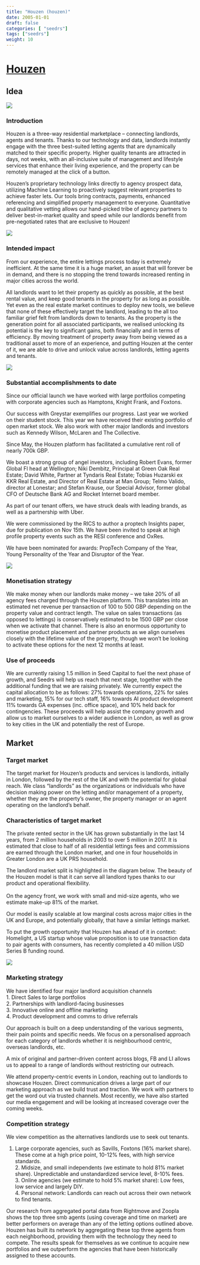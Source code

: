 ```yaml
---
title: "Houzen (houzen)"
date: 2005-01-01
draft: false
categories: [ "seedrs"]
tags: ["seedrs"]
weight: 10
---
```


# [Houzen](https://www.seedrs.com/houzen)

## Idea

![](/img/seedrs/uploads/startup/section_image/image/13074/jemkq77c21kng372nrkpkm9wbcg41yo/Image_1_copy.jpg?rect=186%2C146%2C2132%2C1510&w=600&fit=clip&s=4979a760e63ae1cca2efcce9728c3977)

### Introduction

Houzen is a three-way residential marketplace – connecting landlords, agents and tenants. Thanks to our technology and data, landlords instantly engage with the three best-suited letting agents that are dynamically matched to their specific property. Higher quality tenants are attracted in days, not weeks, with an all-inclusive suite of management and lifestyle services that enhance their living experience, and the property can be remotely managed at the click of a button.

Houzen’s proprietary technology links directly to agency prospect data, utilizing Machine Learning to proactively suggest relevant properties to achieve faster lets. Our tools bring contracts, payments, enhanced referencing and simplified property management to everyone. Quantitative and qualitative vetting allows our hand-picked tribe of agency partners to deliver best-in-market quality and speed while our landlords benefit from pre-negotiated rates that are exclusive to Houzen!

![](/img/seedrs/uploads/startup/section_image/image/13112/47rjzupnk5fgjhxnx7wiwu88gb8s89o/Image_2.PNG?rect=0%2C0%2C794%2C411&w=600&fit=clip&s=f86cb22dc7129723d7885f0ff6dc57c1)

### Intended impact

From our experience, the entire lettings process today is extremely inefficient. At the same time it is a huge market, an asset that will forever be in demand, and there is no stopping the trend towards increased renting in major cities across the world.

All landlords want to let their property as quickly as possible, at the best rental value, and keep good tenants in the property for as long as possible. Yet even as the real estate market continues to deploy new tools, we believe that none of these effectively target the landlord, leading to the all too familiar grief felt from landlords down to tenants. As the property is the generation point for all associated participants, we realised unlocking its potential is the key to significant gains, both financially and in terms of efficiency. By moving treatment of property away from being viewed as a traditional asset to more of an experience, and putting Houzen at the center of it, we are able to drive and unlock value across landlords, letting agents and tenants.

![](/img/seedrs/uploads/startup/section_image/image/13076/8vj184ckk4g492dpx35ihgr64vkniln/Image_3_copy.jpg?rect=58%2C239%2C1514%2C704&w=600&fit=clip&s=15828efd2f33b324b567126216ec5a1c)

### Substantial accomplishments to date

Since our official launch we have worked with large portfolios competing with corporate agencies such as Hamptons, Knight Frank, and Foxtons.

Our success with Greystar exemplifies our progress. Last year we worked on their student stock. This year we have received their existing portfolio of open market stock. We also work with other major landlords and investors such as Kennedy Wilson, McLaren and The Collective.

Since May, the Houzen platform has facilitated a cumulative rent roll of nearly 700k GBP.

We boast a strong group of angel investors, including Robert Evans, former Global Fl head at Wellington; Niki Dembitz, Principal at Green Oak Real Estate; David White, Partner at Tyndaris Real Estate; Tobias Huzarski ex KKR Real Estate, and Director of Real Estate at Man Group; Telmo Valido, director at Lonestar; and Stefan Krause, our Special Advisor, former global CFO of Deutsche Bank AG and Rocket Internet board member.

As part of our tenant offers, we have struck deals with leading brands, as well as a partnership with Uber.

We were commissioned by the RICS to author a proptech Insights paper, due for publication on Nov 15th. We have been invited to speak at high profile property events such as the RESI conference and OxRes.

We have been nominated for awards: PropTech Company of the Year, Young Personality of the Year and Disruptor of the Year.

![](/img/seedrs/uploads/startup/section_image/image/13077/hjf3h6die5amofpstb3epclkmyuv/Image_4.png?rect=0%2C0%2C2047%2C1140&w=600&fit=clip&s=6cd17c2d7fd93b4c459aad5cae561f86)

### Monetisation strategy

We make money when our landlords make money – we take 20% of all agency fees charged through the Houzen platform. This translates into an estimated net revenue per transaction of 100 to 500 GBP depending on the property value and contract length. The value on sales transactions (as opposed to lettings) is conservatively estimated to be 1500 GBP per close when we activate that channel. There is also an enormous opportunity to monetise product placement and partner products as we align ourselves closely with the lifetime value of the property, though we won’t be looking to activate these options for the next 12 months at least.

### Use of proceeds

We are currently raising 1.5 million in Seed Capital to fuel the next phase of growth, and Seedrs will help us reach that next stage, together with the additional funding that we are raising privately. We currently expect the capital allocation to be as follows: 27% towards operations, 22% for sales and marketing, 15% for our tech staff, 16% towards AI product development 11% towards GA expenses (inc. office space), and 10% held back for contingencies. These proceeds will help assist the company growth and allow us to market ourselves to a wider audience in London, as well as grow to key cities in the UK and potentially the rest of Europe.

## Market

### Target market

The target market for Houzen’s products and services is landlords, initially in London, followed by the rest of the UK and with the potential for global reach. We class “landlords” as the organizations or individuals who have decision making power on the letting and/or management of a property, whether they are the property’s owner, the property manager or an agent operating on the landlord’s behalf.

### Characteristics of target market

The private rented sector in the UK has grown substantially in the last 14 years, from 2 million households in 2003 to over 5 million in 2017. It is estimated that close to half of all residential lettings fees and commissions are earned through the London market, and one in four households in Greater London are a UK PRS household.

The landlord market split is highlighted in the diagram below. The beauty of the Houzen model is that it can serve all landlord types thanks to our product and operational flexibility. <br> <br>On the agency front, we work with small and mid-size agents, who we estimate make-up 81% of the market.

Our model is easily scalable at low marginal costs across major cities in the UK and Europe, and potentially globally, that have a similar lettings market.

To put the growth opportunity that Houzen has ahead of it in context: Homelight, a US startup whose value proposition is to use transaction data to pair agents with consumers, has recently completed a 40 million USD Series B funding round.

![](/img/seedrs/uploads/startup/section_image/image/13085/1k0l49y2wuv0zf33jh06s1zckrmsru2/Image_7__1__copy.jpg?rect=29%2C239%2C1659%2C845&w=600&fit=clip&s=ec0aeaefe566a968f2cb0278008dc40b)

### Marketing strategy

We have identified four major landlord acquisition channels <br>1. Direct Sales to large portfolios <br>2. Partnerships with landlord-facing businesses <br>3. Innovative online and offline marketing <br>4. Product development and comms to drive referrals

Our approach is built on a deep understanding of the various segments, their pain points and specific needs. We focus on a personalised approach for each category of landlords whether it is neighbourhood centric, overseas landlords, etc.

A mix of original and partner-driven content across blogs, FB and LI allows us to appeal to a range of landlords without restricting our outreach.

We attend property-centric events in London, reaching out to landlords to showcase Houzen. Direct communication drives a large part of our marketing approach as we build trust and traction. We work with partners to get the word out via trusted channels. Most recently, we have also started our media engagement and will be looking at increased coverage over the coming weeks.

### Competition strategy

We view competition as the alternatives landlords use to seek out tenants.

1. Large corporate agencies, such as Savills, Foxtons (16% market share). These come at a high price point, 10-12% fees, with high service standards. <br>2. Midsize, and small independents (we estimate to hold 81% market share). Unpredictable and unstandardized service level, 8-10% fees. <br>3. Online agencies (we estimate to hold 5% market share): Low fees, low service and largely DIY. <br>4. Personal network: Landlords can reach out across their own network to find tenants.

Our research from aggregated portal data from Rightmove and Zoopla shows the top three smb agents (using coverage and time on market) are better performers on average than any of the letting options outlined above. Houzen has built its network by aggregating these top three agents from each neighborhood, providing them with the technology they need to compete. The results speak for themselves as we continue to acquire new portfolios and we outperform the agencies that have been historically assigned to these accounts. <br>

